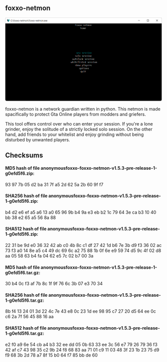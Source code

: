 ## foxxo-netmon

![image](assets/img/foxxo-netmon-home.png)

foxxo-netmon is a network guardian written in python. This netmon is made spacifically to protect Gta Online players from modders and griefers. 

This tool offers control over who can enter your session. If you're a lone grinder, enjoy the solitude of a strictly locked solo session. On the other hand, add friends to your whitelist and enjoy grinding without being disturbed by unwanted players.

## Checksums

#### MD5 hash of file anonymousfoxxo-foxxo-netmon-v1.5.3-pre-release-1-g0efd5f6.zip:
93 97 7b 05 d2 ba 31 7f a5 2d 62 5a 2b 60 9f f7

#### SHA256 hash of file anonymousfoxxo-foxxo-netmon-v1.5.3-pre-release-1-g0efd5f6.zip:
b4 d2 e6 ef a5 a6 13 a0 65 96 9b b4 9a e3 eb b2 1c 79 64 3e ca b3 10 40 bb 38 e2 65 a5 56 8a 88

#### SHA512 hash of file anonymousfoxxo-foxxo-netmon-v1.5.3-pre-release-1-g0efd5f6.zip:
22 31 be 9d e0 36 32 42 ab c0 4b 8c c1 df 27 42 1d b6 7e 3b d9 f3 36 02 ac 73 f3 a0 14 8e a5 c4 49 dc 69 6c a2 75 88 1b 0f 6e e9 59 74 d5 9c 4f 02 d8 aa 05 58 63 b4 fa 04 62 e5 7c 02 b7 00 3a

#### MD5 hash of file anonymousfoxxo-foxxo-netmon-v1.5.3-pre-release-1-g0efd5f6.tar.gz:
30 b4 0c f3 af 7b 8c 1f 9f 76 6c 3b 07 e3 70 34

#### SHA256 hash of file anonymousfoxxo-foxxo-netmon-v1.5.3-pre-release-1-g0efd5f6.tar.gz:
8b f4 13 24 01 3d 22 4c 7e 43 e8 0c 23 1d ee 98 95 c7 27 20 d5 64 ee 0c c6 2a 7f 56 45 88 16 aa

#### SHA512 hash of file anonymousfoxxo-foxxo-netmon-v1.5.3-pre-release-1-g0efd5f6.tar.gz:
e2 f0 a9 6e 54 cb a4 b3 32 ee dd 05 0b 63 33 ee 3c 56 e7 79 26 79 36 f3 42 af c7 43 98 35 c2 9b 24 f8 68 83 aa 71 01 c9 11 03 48 3f 23 1b 23 75 d9 f9 68 3b 2d 78 a7 8f 15 b0 64 f7 85 bb de 60
